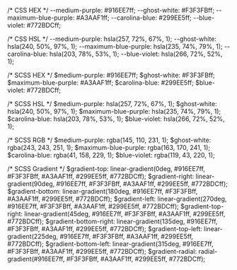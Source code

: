 /* CSS HEX */
--medium-purple: #916EE7ff;
--ghost-white: #F3F3FBff;
--maximum-blue-purple: #A3AAF1ff;
--carolina-blue: #299EE5ff;
--blue-violet: #772BDCff;

/* CSS HSL */
--medium-purple: hsla(257, 72%, 67%, 1);
--ghost-white: hsla(240, 50%, 97%, 1);
--maximum-blue-purple: hsla(235, 74%, 79%, 1);
--carolina-blue: hsla(203, 78%, 53%, 1);
--blue-violet: hsla(266, 72%, 52%, 1);

/* SCSS HEX */
$medium-purple: #916EE7ff;
$ghost-white: #F3F3FBff;
$maximum-blue-purple: #A3AAF1ff;
$carolina-blue: #299EE5ff;
$blue-violet: #772BDCff;

/* SCSS HSL */
$medium-purple: hsla(257, 72%, 67%, 1);
$ghost-white: hsla(240, 50%, 97%, 1);
$maximum-blue-purple: hsla(235, 74%, 79%, 1);
$carolina-blue: hsla(203, 78%, 53%, 1);
$blue-violet: hsla(266, 72%, 52%, 1);

/* SCSS RGB */
$medium-purple: rgba(145, 110, 231, 1);
$ghost-white: rgba(243, 243, 251, 1);
$maximum-blue-purple: rgba(163, 170, 241, 1);
$carolina-blue: rgba(41, 158, 229, 1);
$blue-violet: rgba(119, 43, 220, 1);

/* SCSS Gradient */
$gradient-top: linear-gradient(0deg, #916EE7ff, #F3F3FBff, #A3AAF1ff, #299EE5ff, #772BDCff);
$gradient-right: linear-gradient(90deg, #916EE7ff, #F3F3FBff, #A3AAF1ff, #299EE5ff, #772BDCff);
$gradient-bottom: linear-gradient(180deg, #916EE7ff, #F3F3FBff, #A3AAF1ff, #299EE5ff, #772BDCff);
$gradient-left: linear-gradient(270deg, #916EE7ff, #F3F3FBff, #A3AAF1ff, #299EE5ff, #772BDCff);
$gradient-top-right: linear-gradient(45deg, #916EE7ff, #F3F3FBff, #A3AAF1ff, #299EE5ff, #772BDCff);
$gradient-bottom-right: linear-gradient(135deg, #916EE7ff, #F3F3FBff, #A3AAF1ff, #299EE5ff, #772BDCff);
$gradient-top-left: linear-gradient(225deg, #916EE7ff, #F3F3FBff, #A3AAF1ff, #299EE5ff, #772BDCff);
$gradient-bottom-left: linear-gradient(315deg, #916EE7ff, #F3F3FBff, #A3AAF1ff, #299EE5ff, #772BDCff);
$gradient-radial: radial-gradient(#916EE7ff, #F3F3FBff, #A3AAF1ff, #299EE5ff, #772BDCff);